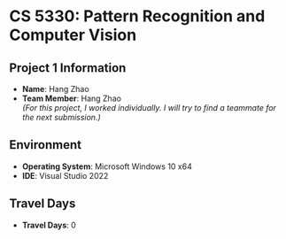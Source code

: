 # CS 5330: Pattern Recognition and Computer Vision

## Project 1 Information
- **Name**: Hang Zhao
- **Team Member**: Hang Zhao  
  *(For this project, I worked individually. I will try to find a teammate for the next submission.)*

## Environment
- **Operating System**: Microsoft Windows 10 x64
- **IDE**: Visual Studio 2022

## Travel Days
- **Travel Days**: 0